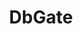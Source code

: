 ---
draft: false
title: DbGate
content:
  id: dbgate
  name: DbGate
  website: https://dbgate.org/
  short_description: Database manager for MySQL, PostgreSQL, SQL Server, MongoDB, SQLite, and others. Runs under Windows, Linux, Mac, or as a web application
---